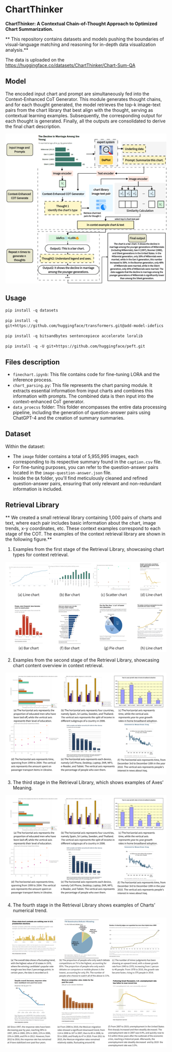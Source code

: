 # ChartThinker

**ChartThinker: A Contextual Chain-of-Thought Approach to Optimized Chart Summarization.**

** This repository contains datasets and models pushing the boundaries of visual-language matching and reasoning for in-depth data visualization analysis.**

The data is uploaded on the https://huggingface.co/datasets/ChartThinker/Chart-Sum-QA

## Model

The encoded input chart and prompt are simultaneously fed into the Context-Enhanced CoT Generator. This module generates thought chains, and for each thought generated, the model retrieves the top-k image-text pairs from the chart library that best align with the thought, serving as contextual learning examples. Subsequently, the corresponding output for each thought is generated. Finally, all the outputs are consolidated to derive the final chart description.

![img](asset/model.png)

## Usage

```
pip install -q datasets 

pip install -q git+https://github.com/huggingface/transformers.git@add-model-idefics 

pip install -q bitsandbytes sentencepiece accelerate loralib 

pip install -q -U git+https://github.com/huggingface/peft.git
```

## Files description

- `finechart.ipynb`: This file contains code for fine-tuning LORA and the inference process.
- `chart_parsing.py`: This file represents the chart parsing module. It extracts essential information from input charts and combines this information with prompts. The combined data is then input into the context-enhanced CoT generator.
- `data_proecss` folder: This folder encompasses the entire data processing pipeline, including the generation of question-answer pairs using ChatGPT-4 and the creation of summary summaries.

## Dataset

Within the dataset:

- The `image` folder contains a total of 5,955,995 images, each corresponding to its respective summary found in the `caption.csv` file.
- For fine-tuning purposes, you can refer to the question-answer pairs located in the `image-question-answer.json` file.
- Inside the `QA` folder, you'll find meticulously cleaned and refined question-answer pairs, ensuring that only relevant and non-redundant information is included.

## Retrieval Library

** We created a small retrieval library containing 1,000 pairs of charts and text, where each pair includes basic information about the chart, image trends, x-y coordinates, etc. These context examples correspond to each stage of the COT. The examples of the context retrieval library are shown in the following figure.**

1. Examples from the first stage of the Retrieval Library, showcasing chart types for context
   retrieval.

![img](asset/11.png)

2. Examples from the second stage of the Retrieval Library, showcasing chart content overview
   in context retrieval.

![img](asset/13.png)

3. The third stage in the Retrieval Library, which shows examples of Axes’ Meaning.

![img](asset/13.png)

4. The fourth stage in the Retrieval Library shows examples of Charts’ numerical trend.

![img](asset/14.png)
